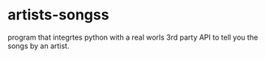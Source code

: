 # artists-songss
program that integrtes python with a real worls 3rd party API to tell you the songs by an artist.
